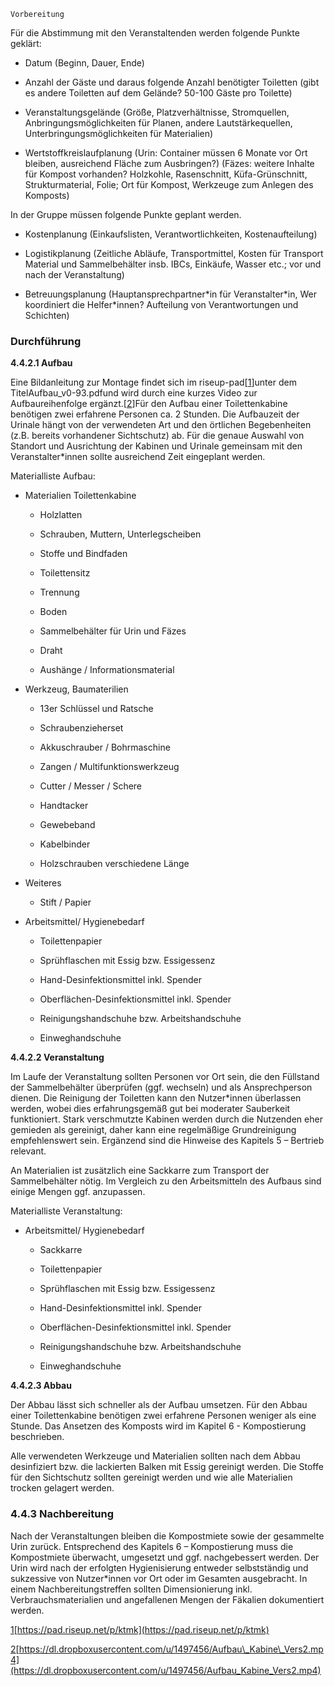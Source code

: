 ```
Vorbereitung
```

Für die Abstimmung mit den Veranstaltenden werden folgende Punkte geklärt:

* Datum \(Beginn, Dauer, Ende\)

* Anzahl der Gäste und daraus folgende Anzahl benötigter Toiletten \(gibt es andere Toiletten auf dem Gelände? 50-100 Gäste pro Toilette\)

* Veranstaltungsgelände \(Größe, Platzverhältnisse, Stromquellen, Anbringungsmöglichkeiten für Planen, andere Lautstärkequellen, Unterbringungsmöglichkeiten für Materialien\)

* Wertstoffkreislaufplanung \(Urin: Container müssen 6 Monate vor Ort bleiben, ausreichend Fläche zum Ausbringen?\) \(Fäzes: weitere Inhalte für Kompost vorhanden? Holzkohle, Rasenschnitt, Küfa-Grünschnitt, Strukturmaterial, Folie; Ort für Kompost, Werkzeuge zum Anlegen des Komposts\)

In der Gruppe müssen folgende Punkte geplant werden.

* Kostenplanung \(Einkaufslisten, Verantwortlichkeiten, Kostenaufteilung\)

* Logistikplanung \(Zeitliche Abläufe, Transportmittel, Kosten für Transport Material und Sammelbehälter insb. IBCs, Einkäufe, Wasser etc.; vor und nach der Veranstaltung\)

* Betreuungsplanung \(Hauptansprechpartner\*in für Veranstalter\*in, Wer koordiniert die Helfer\*innen? Aufteilung von Verantwortungen und Schichten\)

### Durchführung

**4.4.2.1 Aufbau**

Eine Bildanleitung zur Montage findet sich im riseup-pad\[[1](#sdfootnote1sym)\]unter dem TitelAufbau\_v0-93.pdfund wird durch eine kurzes Video zur Aufbaureihenfolge ergänzt.\[[2](#sdfootnote2sym)\]Für den Aufbau einer Toilettenkabine benötigen zwei erfahrene Personen ca. 2 Stunden. Die Aufbauzeit der Urinale hängt von der verwendeten Art und den örtlichen Begebenheiten \(z.B. bereits vorhandener Sichtschutz\) ab. Für die genaue Auswahl von Standort und Ausrichtung der Kabinen und Urinale gemeinsam mit den Veranstalter\*innen sollte ausreichend Zeit eingeplant werden.

Materialliste Aufbau:

* Materialien Toilettenkabine

  * Holzlatten

  * Schrauben, Muttern, Unterlegscheiben

  * Stoffe und Bindfaden

  * Toilettensitz

  * Trennung

  * Boden

  * Sammelbehälter für Urin und Fäzes

  * Draht

  * Aushänge / Informationsmaterial

* Werkzeug, Baumaterilien

  * 13er Schlüssel und Ratsche

  * Schraubenzieherset

  * Akkuschrauber / Bohrmaschine

  * Zangen / Multifunktionswerkzeug

  * Cutter / Messer / Schere

  * Handtacker

  * Gewebeband

  * Kabelbinder

  * Holzschrauben verschiedene Länge

* Weiteres

  * Stift / Papier

* Arbeitsmittel/ Hygienebedarf

  * Toilettenpapier

  * Sprühflaschen mit Essig bzw. Essigessenz

  * Hand-Desinfektionsmittel inkl. Spender

  * Oberflächen-Desinfektionsmittel inkl. Spender

  * Reinigungshandschuhe bzw. Arbeitshandschuhe

  * Einweghandschuhe

**4.4.2.2 Veranstaltung**

Im Laufe der Veranstaltung sollten Personen vor Ort sein, die den Füllstand der Sammelbehälter überprüfen \(ggf. wechseln\) und als Ansprechperson dienen. Die Reinigung der Toiletten kann den Nutzer\*innen überlassen werden, wobei dies erfahrungsgemäß gut bei moderater Sauberkeit funktioniert. Stark verschmutzte Kabinen werden durch die Nutzenden eher gemieden als gereinigt, daher kann eine regelmäßige Grundreinigung empfehlenswert sein. Ergänzend sind die Hinweise des Kapitels 5 – Bertrieb relevant.

An Materialien ist zusätzlich eine Sackkarre zum Transport der Sammelbehälter nötig. Im Vergleich zu den Arbeitsmitteln des Aufbaus sind einige Mengen ggf. anzupassen.

Materialliste Veranstaltung:

* Arbeitsmittel/ Hygienebedarf

  * Sackkarre

  * Toilettenpapier

  * Sprühflaschen mit Essig bzw. Essigessenz

  * Hand-Desinfektionsmittel inkl. Spender

  * Oberflächen-Desinfektionsmittel inkl. Spender

  * Reinigungshandschuhe bzw. Arbeitshandschuhe

  * Einweghandschuhe

**4.4.2.3 Abbau**

Der Abbau lässt sich schneller als der Aufbau umsetzen. Für den Abbau einer Toilettenkabine benötigen zwei erfahrene Personen weniger als eine Stunde. Das Ansetzen des Komposts wird im Kapitel 6 - Kompostierung beschrieben.

Alle verwendeten Werkzeuge und Materialien sollten nach dem Abbau desinfiziert bzw. die lackierten Balken mit Essig gereinigt werden. Die Stoffe für den Sichtschutz sollten gereinigt werden und wie alle Materialien trocken gelagert werden.

### 4.4.3 Nachbereitung

Nach der Veranstaltungen bleiben die Kompostmiete sowie der gesammelte Urin zurück. Entsprechend des Kapitels 6 – Kompostierung muss die Kompostmiete überwacht, umgesetzt und ggf. nachgebessert werden. Der Urin wird nach der erfolgten Hygienisierung entweder selbstständig und sukzessive von Nutzer\*innen vor Ort oder im Gesamten ausgebracht. In einem Nachbereitungstreffen sollten Dimensionierung inkl. Verbrauchsmaterialien und angefallenen Mengen der Fäkalien dokumentiert werden.

[1](#sdfootnote1anc)[https://pad.riseup.net/p/ktmk](https://pad.riseup.net/p/ktmk)

[2](#sdfootnote2anc)[https://dl.dropboxusercontent.com/u/1497456/Aufbau\_Kabine\_Vers2.mp4](https://dl.dropboxusercontent.com/u/1497456/Aufbau_Kabine_Vers2.mp4)

 

